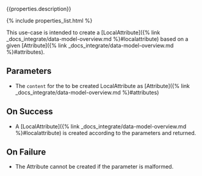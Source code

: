 {{properties.description}}

{% include properties_list.html %}

This use-case is intended to create a [LocalAttribute]({% link _docs_integrate/data-model-overview.md %}#localattribute)
based on a given [Attribute]({% link _docs_integrate/data-model-overview.md %}#attributes).

## Parameters

- The `content` for the to be created LocalAttribute as [Attribute]({% link _docs_integrate/data-model-overview.md %}#attributes)

## On Success

- A [LocalAttribute]({% link _docs_integrate/data-model-overview.md %}#localattribute) is created according to the parameters and returned.

## On Failure

- The Attribute cannot be created if the parameter is malformed.

